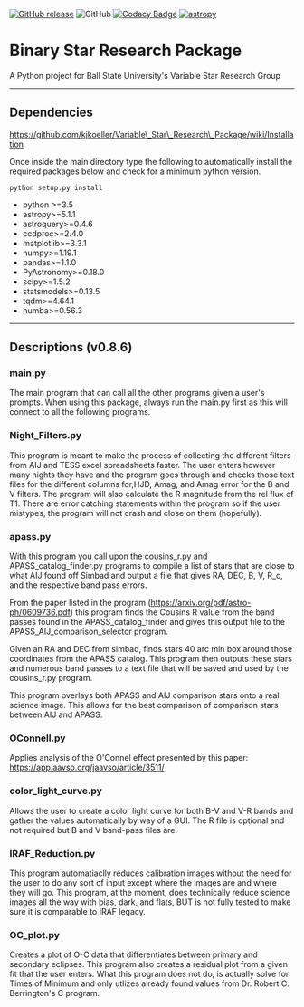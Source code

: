 [![GitHub release](https://img.shields.io/github/v/release/kjkoeller/Variable_Star_Research_Package)](https://github.com/kjkoeller/Variable_Star_Research_Package/releases/)
![GitHub](https://img.shields.io/github/license/kjkoeller/Variable_Star_Research_Package)
[![Codacy Badge](https://app.codacy.com/project/badge/Grade/9cd9a15e47ab4ed7b78071d096ea099d)](https://www.codacy.com/gh/kjkoeller/Binary_Star_Research_Package/dashboard?utm_source=github.com\&utm_medium=referral\&utm_content=kjkoeller/Binary_Star_Research_Package\&utm_campaign=Badge_Grade)
[![astropy](http://img.shields.io/badge/powered%20by-AstroPy-orange.svg?style=flat)](http://www.astropy.org/)

# Binary Star Research Package

A Python project for Ball State University's Variable Star Research Group

***

## Dependencies

https://github.com/kjkoeller/Variable\_Star\_Research\_Package/wiki/Installation

Once inside the main directory type the following to automatically install the required packages below and check for a minimum python version.

    python setup.py install

*   python >=3.5
*   astropy>=5.1.1
*   astroquery>=0.4.6
*   ccdproc>=2.4.0
*   matplotlib>=3.3.1
*   numpy>=1.19.1
*   pandas>=1.1.0
*   PyAstronomy>=0.18.0
*   scipy>=1.5.2
*   statsmodels>=0.13.5
*   tqdm>=4.64.1
*   numba>=0.56.3

***

## Descriptions (v0.8.6)

### main.py

The main program that can call all the other programs given a user's prompts. When using this package, always run the main.py first as this will connect to all the following programs.

### Night\_Filters.py

This program is meant to make the process of collecting the different filters from AIJ and TESS excel spreadsheets faster.
The user enters however many nights they have and the program goes through and checks those text files for the
different columns for,HJD, Amag, and Amag error for the B and V filters.
The program will also calculate the R magnitude from the rel flux of T1.
There are error catching statements within the program so if the user mistypes, the program will not crash and
close on them (hopefully).

### apass.py

With this program you call upon the cousins\_r.py and APASS\_catalog\_finder.py programs to compile a list of stars that are close to what AIJ found off Simbad and output a file that gives RA, DEC, B, V, R\_c, and the respective band pass errors.

From the paper listed in the program (https://arxiv.org/pdf/astro-ph/0609736.pdf) this program finds the Cousins R value from the band passes found in the APASS\_catalog\_finder and gives this output file to the APASS\_AIJ\_comparison\_selector program.

Given an RA and DEC from simbad, finds stars 40 arc min box around those coordinates from the APASS catalog. This program then outputs these stars and numerous band passes to a text file that will be saved and used by the cousins\_r.py program.

This program overlays both APASS and AIJ comparison stars onto a real science image. This allows for the best comparison of comparison stars between AIJ and APASS.

### OConnell.py

Applies analysis of the O'Connel effect presented by this paper: https://app.aavso.org/jaavso/article/3511/

### color\_light\_curve.py

Allows the user to create a color light curve for both B-V and V-R bands and gather the values automatically by way of a GUI. The R file is optional and not required but B and V band-pass files are.

### IRAF\_Reduction.py

This program automatiaclly reduces calibration images without the need for the user to do any sort of input except where the images are and where they will go. This program, at the moment, does technically reduce science images all the way with bias, dark, and flats, BUT is not fully tested to make sure it is comparable to IRAF legacy.

### OC\_plot.py
Creates a plot of O-C data that differentiates between primary and secondary eclipses. This program also creates a residual plot from a given fit that the user enters. What this program does not do, is actually solve for Times of Minimum and only utlizes already found values from Dr. Robert C. Berrington's C program.
